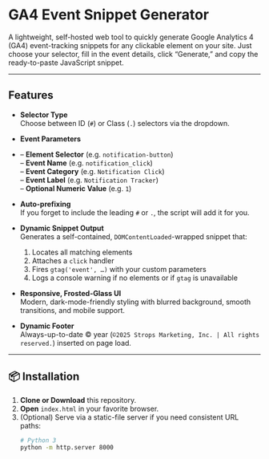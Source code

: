 # GA4 Event Snippet Generator

A lightweight, self-hosted web tool to quickly generate Google Analytics 4 (GA4) event-tracking snippets for any clickable element on your site. Just choose your selector, fill in the event details, click “Generate,” and copy the ready-to-paste JavaScript snippet.

---

## Features

- **Selector Type**  
  Choose between ID (`#`) or Class (`.`) selectors via the dropdown.

- **Event Parameters**
- – **Element Selector** (e.g. `notification-button`)  
  – **Event Name** (e.g. `notification_click`)  
  – **Event Category** (e.g. `Notification Click`)  
  – **Event Label** (e.g. `Notification Tracker`)  
  – **Optional Numeric Value** (e.g. `1`)  

- **Auto-prefixing**  
  If you forget to include the leading `#` or `.`, the script will add it for you.

- **Dynamic Snippet Output**  
  Generates a self-contained, `DOMContentLoaded`-wrapped snippet that:
  1. Locates all matching elements  
  2. Attaches a `click` handler  
  3. Fires `gtag('event', …)` with your custom parameters  
  4. Logs a console warning if no elements or if `gtag` is unavailable

- **Responsive, Frosted-Glass UI**  
  Modern, dark-mode-friendly styling with blurred background, smooth transitions, and mobile support.

- **Dynamic Footer**  
  Always-up-to-date © year (`©2025 Strops Marketing, Inc. | All rights reserved.`) inserted on page load.

---

## 📦 Installation

1. **Clone or Download** this repository.  
2. **Open** `index.html` in your favorite browser.  
3. (Optional) Serve via a static-file server if you need consistent URL paths:
   ```bash
   # Python 3
   python -m http.server 8000
